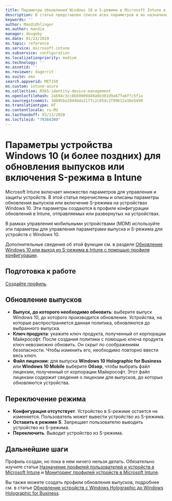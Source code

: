 ```yaml
---
title: Параметры обновления Windows 10 и S-режима в Microsoft Intune в Azure | Документация Майкрософт
description: В статье представлен список всех параметров и их назначение при обновлении выпуска Windows 10 на устройстве, а также включение S-режима на устройстве с помощью профиля конфигурации устройства в Microsoft Intune.
keywords: ''
author: MandiOhlinger
ms.author: mandia
manager: dougeby
ms.date: 01/22/2019
ms.topic: reference
ms.service: microsoft-intune
ms.subservice: configuration
ms.localizationpriority: medium
ms.technology: ''
ms.assetid: ''
ms.reviewer: dagerrit
ms.suite: ems
search.appverid: MET150
ms.custom: intune-azure
ms.collection: M365-identity-device-management
ms.openlocfilehash: 2ab94c3cc8bb9009d49a6b301d9a67fa6ffc5f1a
ms.sourcegitcommit: 3d895be2844bda2177c2c85dc2f09612a1be5490
ms.translationtype: HT
ms.contentlocale: ru-RU
ms.lasthandoff: 03/13/2020
ms.locfileid: "79364309"
---
```

# <a name="windows-10-and-newer-device-settings-to-upgrade-editions-or-enable-s-mode-in-intune"></a>Параметры устройства Windows 10 (и более поздних) для обновления выпусков или включения S-режима в Intune

Microsoft Intune включает множество параметров для управления и защиты устройств. В этой статье перечислены и описаны параметры обновления выпусков или включение S-режима на устройствах Windows 10. Эти параметры создаются в профиле конфигурации обновлений в Intune, отправляемых или развернутых на устройствах.

В рамках управления мобильными устройствами (MDM) используйте эти параметры для управления параметрами выпуска и S-режима для устройств с Windows 10.

Дополнительные сведения об этой функции см. в разделе [Обновление Windows 10 или выход из S-режима в Intune с помощью профиля конфигурации](edition-upgrade-configure-windows-10.md).

## <a name="before-you-begin"></a>Подготовка к работе

[Создайте профиль](edition-upgrade-configure-windows-10.md#create-the-profile).

## <a name="edition-upgrade"></a>Обновление выпусков

- **Выпуск, до которого необходимо обновить**: выберите выпуск Windows 10, до которого производится обновление. Устройства, на которые распространяется данная политика, обновляются до выбранного выпуска.
- **Ключ продукта**: укажите ключ продукта, полученный от корпорации Майкрософт. После создания политики с помощью ключа продукта ключ невозможно обновить. Он скрыт по соображениям безопасности. Чтобы изменить его, необходимо повторно ввести весь ключ.
- **Файл лицензии**: для выпуска **Windows 10 Holographic for Business** или **Windows 10 Mobile** выберите **Обзор**, чтобы выбрать файл лицензии, полученный от корпорации Майкрософт. Этот файл лицензии содержит сведения о лицензии для выпусков, до которых обновляются устройства.

## <a name="mode-switch"></a>Переключение режима

- **Конфигурация отсутствует**. Устройство в S-режиме остается не изменяется. Пользователь может вывести устройство из S-режима.
- **Оставить в режиме S**. Запрещает пользователю выводить устройство из S-режима.
- **Переключить**. Выводит устройство из S-режима.

## <a name="next-steps"></a>Дальнейшие шаги

Профиль создан, но пока в нем ничего нельзя делать. Обязательно изучите статьи [Назначение профилей пользователей и устройств в Microsoft Intune](device-profile-assign.md) и [Мониторинг профилей устройств в Microsoft Intune](device-profile-monitor.md).

Вы также можете создать профили обновления выпусков, подробнее см. в статье [Обновление устройств с Windows Holographic до Windows Holographic for Business](holographic-upgrade.md).
